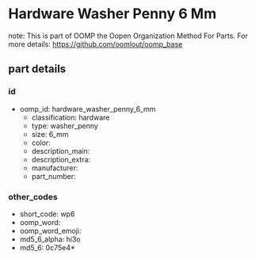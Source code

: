 # Hardware Washer Penny 6 Mm  

note: This is part of OOMP the Oopen Organization Method For Parts. For more details: https://github.com/oomlout/oomp_base

##  part details





### id
* oomp_id: hardware_washer_penny_6_mm
  * classification: hardware
  * type: washer_penny
  * size: 6_mm
  * color: 
  * description_main: 
  * description_extra: 
  * manufacturer: 
  * part_number: 

### other_codes
* short_code: wp6
* oomp_word: 
* oomp_word_emoji: 
* md5_6_alpha: hi3o
* md5_6: 0c75e4* 